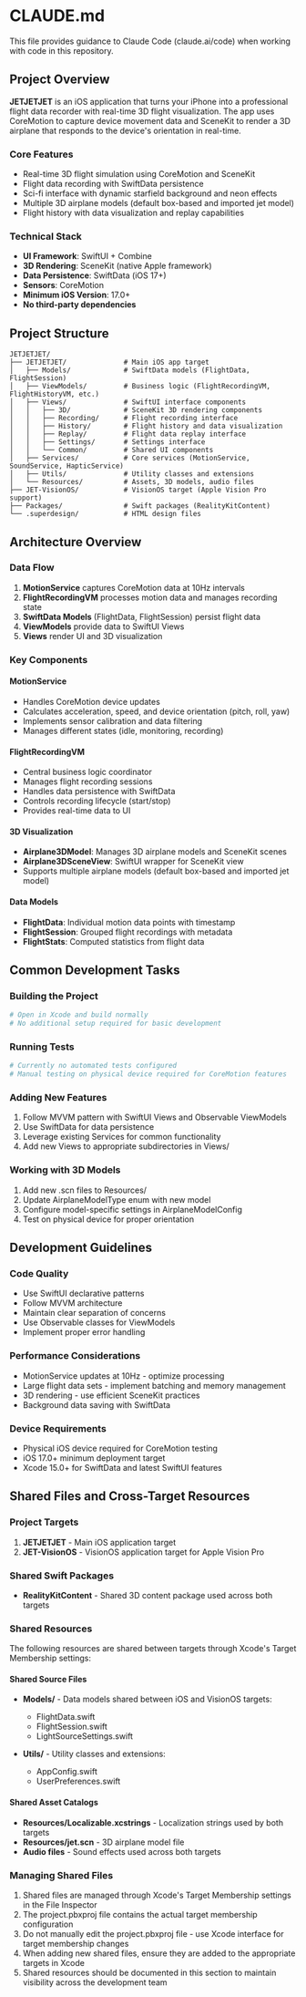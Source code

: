 # CLAUDE.md

This file provides guidance to Claude Code (claude.ai/code) when working with code in this repository.

## Project Overview

**JETJETJET** is an iOS application that turns your iPhone into a professional flight data recorder with real-time 3D flight visualization. The app uses CoreMotion to capture device movement data and SceneKit to render a 3D airplane that responds to the device's orientation in real-time.

### Core Features
- Real-time 3D flight simulation using CoreMotion and SceneKit
- Flight data recording with SwiftData persistence
- Sci-fi interface with dynamic starfield background and neon effects
- Multiple 3D airplane models (default box-based and imported jet model)
- Flight history with data visualization and replay capabilities

### Technical Stack
- **UI Framework**: SwiftUI + Combine
- **3D Rendering**: SceneKit (native Apple framework)
- **Data Persistence**: SwiftData (iOS 17+)
- **Sensors**: CoreMotion
- **Minimum iOS Version**: 17.0+
- **No third-party dependencies**

## Project Structure

```
JETJETJET/
├── JETJETJET/              # Main iOS app target
│   ├── Models/             # SwiftData models (FlightData, FlightSession)
│   ├── ViewModels/         # Business logic (FlightRecordingVM, FlightHistoryVM, etc.)
│   ├── Views/              # SwiftUI interface components
│   │   ├── 3D/             # SceneKit 3D rendering components
│   │   ├── Recording/      # Flight recording interface
│   │   ├── History/        # Flight history and data visualization
│   │   ├── Replay/         # Flight data replay interface
│   │   ├── Settings/       # Settings interface
│   │   └── Common/         # Shared UI components
│   ├── Services/           # Core services (MotionService, SoundService, HapticService)
│   ├── Utils/              # Utility classes and extensions
│   └── Resources/          # Assets, 3D models, audio files
├── JET-VisionOS/           # VisionOS target (Apple Vision Pro support)
├── Packages/               # Swift packages (RealityKitContent)
└── .superdesign/           # HTML design files
```

## Architecture Overview

### Data Flow
1. **MotionService** captures CoreMotion data at 10Hz intervals
2. **FlightRecordingVM** processes motion data and manages recording state
3. **SwiftData Models** (FlightData, FlightSession) persist flight data
4. **ViewModels** provide data to SwiftUI Views
5. **Views** render UI and 3D visualization

### Key Components

#### MotionService
- Handles CoreMotion device updates
- Calculates acceleration, speed, and device orientation (pitch, roll, yaw)
- Implements sensor calibration and data filtering
- Manages different states (idle, monitoring, recording)

#### FlightRecordingVM
- Central business logic coordinator
- Manages flight recording sessions
- Handles data persistence with SwiftData
- Controls recording lifecycle (start/stop)
- Provides real-time data to UI

#### 3D Visualization
- **Airplane3DModel**: Manages 3D airplane models and SceneKit scenes
- **Airplane3DSceneView**: SwiftUI wrapper for SceneKit view
- Supports multiple airplane models (default box-based and imported jet model)

#### Data Models
- **FlightData**: Individual motion data points with timestamp
- **FlightSession**: Grouped flight recordings with metadata
- **FlightStats**: Computed statistics from flight data

## Common Development Tasks

### Building the Project
```bash
# Open in Xcode and build normally
# No additional setup required for basic development
```

### Running Tests
```bash
# Currently no automated tests configured
# Manual testing on physical device required for CoreMotion features
```

### Adding New Features
1. Follow MVVM pattern with SwiftUI Views and Observable ViewModels
2. Use SwiftData for data persistence
3. Leverage existing Services for common functionality
4. Add new Views to appropriate subdirectories in Views/

### Working with 3D Models
1. Add new .scn files to Resources/
2. Update AirplaneModelType enum with new model
3. Configure model-specific settings in AirplaneModelConfig
4. Test on physical device for proper orientation

## Development Guidelines

### Code Quality
- Use SwiftUI declarative patterns
- Follow MVVM architecture
- Maintain clear separation of concerns
- Use Observable classes for ViewModels
- Implement proper error handling

### Performance Considerations
- MotionService updates at 10Hz - optimize processing
- Large flight data sets - implement batching and memory management
- 3D rendering - use efficient SceneKit practices
- Background data saving with SwiftData

### Device Requirements
- Physical iOS device required for CoreMotion testing
- iOS 17.0+ minimum deployment target
- Xcode 15.0+ for SwiftData and latest SwiftUI features

## Shared Files and Cross-Target Resources

### Project Targets
1. **JETJETJET** - Main iOS application target
2. **JET-VisionOS** - VisionOS application target for Apple Vision Pro

### Shared Swift Packages
- **RealityKitContent** - Shared 3D content package used across both targets

### Shared Resources
The following resources are shared between targets through Xcode's Target Membership settings:

#### Shared Source Files
- **Models/** - Data models shared between iOS and VisionOS targets:
  - FlightData.swift
  - FlightSession.swift
  - LightSourceSettings.swift
  
- **Utils/** - Utility classes and extensions:
  - AppConfig.swift
  - UserPreferences.swift

#### Shared Asset Catalogs
- **Resources/Localizable.xcstrings** - Localization strings used by both targets
- **Resources/jet.scn** - 3D airplane model file
- **Audio files** - Sound effects used across both targets

### Managing Shared Files
1. Shared files are managed through Xcode's Target Membership settings in the File Inspector
2. The project.pbxproj file contains the actual target membership configuration
3. Do not manually edit the project.pbxproj file - use Xcode interface for target membership changes
4. When adding new shared files, ensure they are added to the appropriate targets in Xcode
5. Shared resources should be documented in this section to maintain visibility across the development team